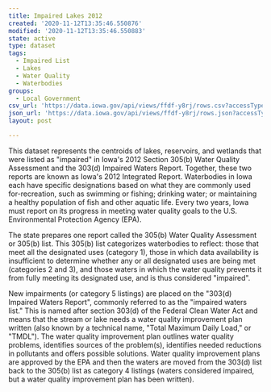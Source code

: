 ```yaml
---
title: Impaired Lakes 2012
created: '2020-11-12T13:35:46.550876'
modified: '2020-11-12T13:35:46.550883'
state: active
type: dataset
tags:
  - Impaired List
  - Lakes
  - Water Quality
  - Waterbodies
groups:
  - Local Government
csv_url: 'https://data.iowa.gov/api/views/ffdf-y8rj/rows.csv?accessType=DOWNLOAD'
json_url: 'https://data.iowa.gov/api/views/ffdf-y8rj/rows.json?accessType=DOWNLOAD'
layout: post

---
```

This dataset represents the centroids of lakes, reservoirs, and wetlands that were listed as "impaired" in Iowa's 2012 Section 305(b) Water Quality Assessment and the 303(d) Impaired Waters Report. Together, these two reports are known as Iowa's 2012 Integrated Report.  Waterbodies in Iowa each have specific designations based on what they are commonly used for-recreation, such as swimming or fishing; drinking water; or maintaining a healthy population of fish and other aquatic life. Every two years, Iowa must report on its progress in meeting water quality goals to the U.S. Environmental Protection Agency (EPA).

The state prepares one report called the 305(b) Water Quality Assessment or 305(b) list. This 305(b) list categorizes waterbodies to reflect: those that meet all the designated uses (category 1), those in which data availability is insufficient to determine whether any or all designated uses are being met (categories 2 and 3), and those waters in which the water quality prevents it from fully meeting its designated use, and is thus considered "impaired".

New impairments (or category 5 listings) are placed on the "303(d) Impaired Waters Report", commonly referred to as the "impaired waters list." This is named after section 303(d) of the Federal Clean Water Act and means that the stream or lake needs a water quality improvement plan written (also known by a technical name, "Total Maximum Daily Load," or "TMDL"). The water quality improvement plan outlines water quality problems, identifies sources of the problem(s), identifies needed reductions in pollutants and offers possible solutions. Water quality improvement plans are approved by the EPA and then the waters are moved from the 303(d) list back to the 305(b) list as category 4 listings (waters considered impaired, but a water quality improvement plan has been written).

